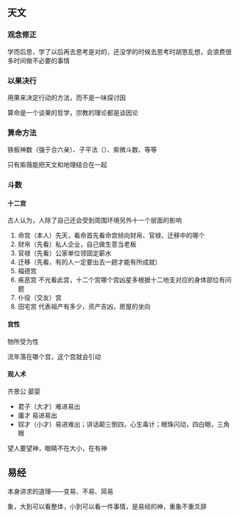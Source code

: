 ## 天文

### 观念修正

学而后思，学了以后再去思考是对的，还没学的时候去思考时胡思乱想，会浪费很多时间做不必要的事情

### 以果决行

用果来决定行动的方法，而不是一味探讨因

算命是一个谈果的哲学，宗教的理论都是谈因论

### 算命方法

铁板神数（强于合六亲）、子平法（）、紫微斗数、等等

只有紫薇能把天文和地理结合在一起

### 斗数

#### 十二宫

古人认为，人除了自己还会受到周围环境另外十一个层面的影响

1. 命宫（本人）先天，看命首先看命宫倾向财帛、官禄、迁移中的哪个
2. 财帛（先看）私人企业，自己做生意当老板
3. 官禄（先看）公家单位领固定薪水
4. 迁移（先看，有的人一定要出去一趟才能有所成就）
5. 福德宫
6. 疾恶宫 不光看此宫，十二个宫哪个宫凶星多根据十二地支对应的身体部位有问题
7. 仆役（交友）宫
8. 田宅宫 代表祖产有多少，资产吉凶，房屋的坐向

#### 宫性

物所受为性

流年落在哪个宫，这个宫就会引动

#### 观人术

齐景公 晏婴

- 君子（大才）难进易出
- 庸才 易进易出
- 奴才（小才）易进难出；讲话颠三倒四，心生毒计；眼珠闪动，四白眼，三角眼

望人要望神，眼睛不在大小，在有神

## 易经

本身讲求的道理——变易、不易、简易

象，大到可以看整体，小到可以看一件事情，是易经的神，重象不重爻辞